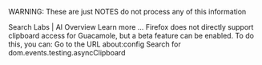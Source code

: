 WARNING:  These are just NOTES do not process any of this information



Search Labs | AI Overview
Learn more
…
Firefox does not directly support clipboard access for Guacamole, but a beta feature can be enabled. To do this, you can:
Go to the URL about:config
Search for dom.events.testing.asyncClipboard